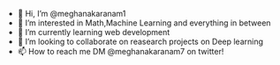 - 👋 Hi, I’m @meghanakaranam1
- 👀 I’m interested in Math,Machine Learning and everything in between
- 🌱 I’m currently learning web development
- 💞️ I’m looking to collaborate on reasearch projects on Deep learning
- 📫 How to reach me DM @meghanakaranam7 on twitter!

<!---
meghanakaranam1/meghanakaranam1 is a ✨ special ✨ repository because its `README.md` (this file) appears on your GitHub profile.
You can click the Preview link to take a look at your changes.
--->
